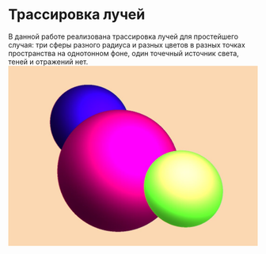 # Трассировка лучей
В данной работе реализована трассировка лучей для простейшего случая: три сферы разного радиуса и разных цветов
в разных точках пространства на однотонном фоне, один точечный источник света, теней и отражений нет.
![img](out.jpg)
